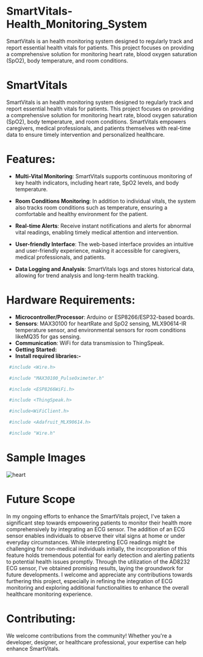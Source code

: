 # SmartVitals-Health_Monitoring_System
SmartVitals is an health monitoring system designed to regularly track and report essential health vitals for patients. This project focuses on providing a comprehensive solution for monitoring heart rate, blood oxygen saturation (SpO2), body temperature, and room conditions. 

# SmartVitals
SmartVitals is an  health monitoring system designed to regularly track and report essential health vitals for patients. This project focuses on providing a comprehensive solution for monitoring heart rate, blood oxygen saturation (SpO2), body temperature, and room conditions. SmartVitals empowers caregivers, medical professionals, and patients themselves with real-time data to ensure timely intervention and personalized healthcare.

# Features:
- **Multi-Vital Monitoring**: SmartVitals supports continuous monitoring of key health indicators, including heart rate, SpO2 levels, and body temperature.

- **Room Conditions Monitoring**: In addition to individual vitals, the system also tracks room conditions such as temperature, ensuring a comfortable and healthy environment for the patient.

- **Real-time Alerts**: Receive instant notifications and alerts for abnormal vital readings, enabling timely medical attention and intervention.

- **User-friendly Interface**: The web-based interface provides an intuitive and user-friendly experience, making it accessible for caregivers, medical professionals, and patients.

- **Data Logging and Analysis**: SmartVitals logs and stores historical data, allowing for trend analysis and long-term health tracking.

# Hardware Requirements:
- **Microcontroller/Processor**: Arduino or ESP8266/ESP32-based boards.
- **Sensors**: MAX30100 for heartRate and SpO2 sensing, MLX90614-IR temperature sensor, and environmental sensors for room conditions likeMQ35 for gas sensing.
- **Communication**: WiFi  for data transmission to ThingSpeak.
- **Getting Started:**
- **Install required libraries:-**

```bash
 #include <Wire.h>

 #include "MAX30100_PulseOximeter.h"

 #include <ESP8266WiFi.h>

 #include <ThingSpeak.h>

 #include<WiFiClient.h>

 #include <Adafruit_MLX90614.h>

 #include "Wire.h"
```

# Sample Images

![heart](https://github.com/anshulgurjar53/SmartVitals-Health_Monitoring_System/assets/90499262/d7d34fe7-062f-469c-818c-5c9b4afb96e2)


# Future Scope

In my ongoing efforts to enhance the SmartVitals project, I've taken a significant step towards empowering patients to monitor their health more comprehensively by integrating an ECG sensor. The addition of an ECG sensor enables individuals to observe their vital signs at home or under everyday circumstances. While interpreting ECG readings might be challenging for non-medical individuals initially, the incorporation of this feature holds tremendous potential for early detection and alerting patients to potential health issues promptly. Through the utilization of the AD8232 ECG sensor, I've obtained promising results, laying the groundwork for future developments. I welcome and appreciate any contributions towards furthering this project, especially in refining the integration of ECG monitoring and exploring additional functionalities to enhance the overall healthcare monitoring experience.



# Contributing:
We welcome contributions from the community! Whether you're a developer, designer, or healthcare professional, your expertise can help enhance SmartVitals.

